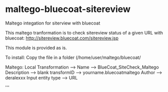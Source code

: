# maltego-bluecoat-sitereview
Maltego integation for siterview with bluecoat

This maltego tranformation is to check sitereview status of a given URL with bluecoat: http://sitereview.bluecoat.com/sitereview.jsp

This module is provided as is.

To install: Copy the file in a folder (/home/user/maltego/bluecoat/

Maltego: 
Local Transformation --> 
	Name --> BlueCoat_SiteCheck_Maltego
	Description --> blank
	transformID --> yourname.bluecoatmaltego
	Author --> deralexxx
	Input entity type --> URL

'''
